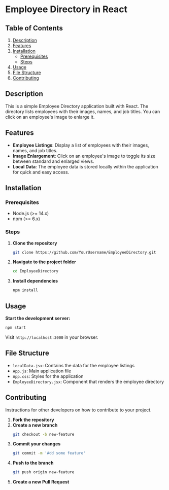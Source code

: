 # Employee Directory in React

## Table of Contents

1. [Description](#description)
2. [Features](#features)
3. [Installation](#installation)
    - [Prerequisites](#prerequisites)
    - [Steps](#steps)
4. [Usage](#usage)
5. [File Structure](#file-structure)
6. [Contributing](#contributing)

## Description

This is a simple Employee Directory application built with React. The directory lists employees with their images, names, and job titles. You can click on an employee's image to enlarge it.

## Features

-   **Employee Listings**: Display a list of employees with their images, names, and job titles.
-   **Image Enlargement**: Click on an employee's image to toggle its size between standard and enlarged views.
-   **Local Data**: The employee data is stored locally within the application for quick and easy access.

## Installation

### Prerequisites

-   Node.js (>= 14.x)
-   npm (>= 6.x)

### Steps

1. **Clone the repository**
    ```bash
    git clone https://github.com/YourUsername/EmployeeDirectory.git
    ```
2. **Navigate to the project folder**
    ```bash
    cd EmployeeDirectory
    ```
3. **Install dependencies**
    ```bash
    npm install
    ```

## Usage

**Start the development server:**

```bash
npm start
```

Visit `http://localhost:3000` in your browser.

## File Structure

-   `localData.jsx`: Contains the data for the employee listings
-   `App.js`: Main application file
-   `App.css`: Styles for the application
-   `EmployeeDirectory.jsx`: Component that renders the employee directory

## Contributing

Instructions for other developers on how to contribute to your project.

1. **Fork the repository**
2. **Create a new branch**
    ```bash
    git checkout -b new-feature
    ```
3. **Commit your changes**
    ```bash
    git commit -m 'Add some feature'
    ```
4. **Push to the branch**
    ```bash
    git push origin new-feature
    ```
5. **Create a new Pull Request**
